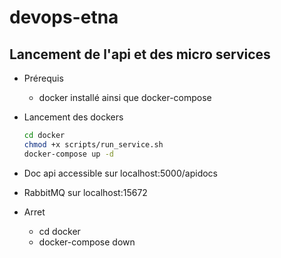 # devops-etna
## Lancement de l'api et des micro services
- Prérequis
  - docker installé ainsi que docker-compose

- Lancement des dockers
  ``` sh
  cd docker
  chmod +x scripts/run_service.sh
  docker-compose up -d
  ```
- Doc api accessible sur localhost:5000/apidocs
- RabbitMQ sur localhost:15672

- Arret
  - cd docker
  - docker-compose down
